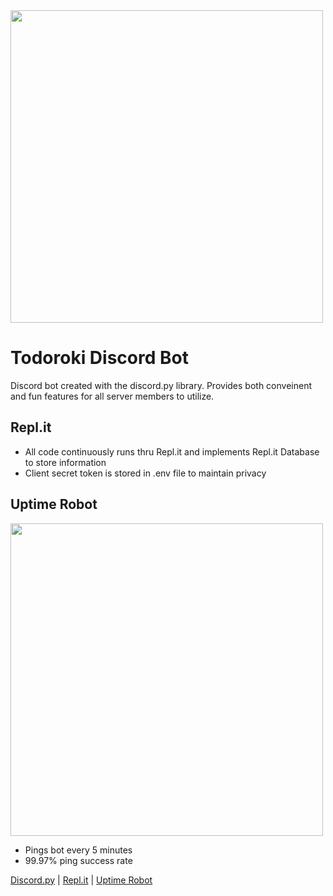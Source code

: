 <img src="https://i.gyazo.com/83ae3a4d6e437a6410a37cbd4aef7af1.png" width="500">

# Todoroki Discord Bot
Discord bot created with the discord.py library. Provides both conveinent and fun features for all server members to utilize.


## Repl.it
- All code continuously runs thru Repl.it and implements Repl.it Database to store information
- Client secret token is stored in .env file to maintain privacy

## Uptime Robot
<img src="https://i.gyazo.com/bf2c722ab0ba8004e85b1b37b8ab6944.png" width="500">

- Pings bot every 5 minutes
- 99.97% ping success rate

[Discord.py](https://discordpy.readthedocs.io/en/latest/#) | [Repl.it](https://repl.it/~) | [Uptime Robot](https://uptimerobot.com/)
